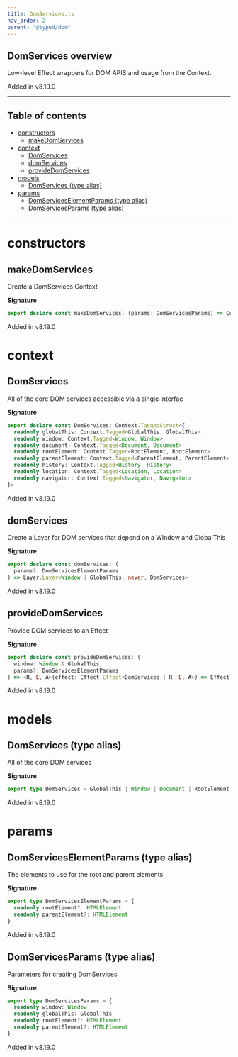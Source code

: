```yaml
---
title: DomServices.ts
nav_order: 2
parent: "@typed/dom"
---
```


## DomServices overview

Low-level Effect wrappers for DOM APIS and usage from the Context.

Added in v8.19.0

---

<h2 class="text-delta">Table of contents</h2>

- [constructors](#constructors)
  - [makeDomServices](#makedomservices)
- [context](#context)
  - [DomServices](#domservices)
  - [domServices](#domservices-1)
  - [provideDomServices](#providedomservices)
- [models](#models)
  - [DomServices (type alias)](#domservices-type-alias)
- [params](#params)
  - [DomServicesElementParams (type alias)](#domserviceselementparams-type-alias)
  - [DomServicesParams (type alias)](#domservicesparams-type-alias)

---

# constructors

## makeDomServices

Create a DomServices Context

**Signature**

```ts
export declare const makeDomServices: (params: DomServicesParams) => Context.Context<DomServices>
```

Added in v8.19.0

# context

## DomServices

All of the core DOM services accessible via a single interfae

**Signature**

```ts
export declare const DomServices: Context.TaggedStruct<{
  readonly globalThis: Context.Tagged<GlobalThis, GlobalThis>
  readonly window: Context.Tagged<Window, Window>
  readonly document: Context.Tagged<Document, Document>
  readonly rootElement: Context.Tagged<RootElement, RootElement>
  readonly parentElement: Context.Tagged<ParentElement, ParentElement>
  readonly history: Context.Tagged<History, History>
  readonly location: Context.Tagged<Location, Location>
  readonly navigator: Context.Tagged<Navigator, Navigator>
}>
```

Added in v8.19.0

## domServices

Create a Layer for DOM services that depend on a Window and GlobalThis

**Signature**

```ts
export declare const domServices: (
  params?: DomServicesElementParams
) => Layer.Layer<Window | GlobalThis, never, DomServices>
```

Added in v8.19.0

## provideDomServices

Provide DOM services to an Effect

**Signature**

```ts
export declare const provideDomServices: (
  window: Window & GlobalThis,
  params?: DomServicesElementParams
) => <R, E, A>(effect: Effect.Effect<DomServices | R, E, A>) => Effect.Effect<Exclude<R, DomServices>, E, A>
```

Added in v8.19.0

# models

## DomServices (type alias)

All of the core DOM services

**Signature**

```ts
export type DomServices = GlobalThis | Window | Document | RootElement | ParentElement | History | Location | Navigator
```

Added in v8.19.0

# params

## DomServicesElementParams (type alias)

The elements to use for the root and parent elements

**Signature**

```ts
export type DomServicesElementParams = {
  readonly rootElement?: HTMLElement
  readonly parentElement?: HTMLElement
}
```

Added in v8.19.0

## DomServicesParams (type alias)

Parameters for creating DomServices

**Signature**

```ts
export type DomServicesParams = {
  readonly window: Window
  readonly globalThis: GlobalThis
  readonly rootElement?: HTMLElement
  readonly parentElement?: HTMLElement
}
```

Added in v8.19.0

